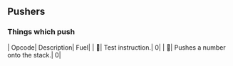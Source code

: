 ## Pushers
### Things which push
| Opcode| Description| Fuel|
| | Test instruction.| 0|
| | Pushes a number onto the stack.| 0|
